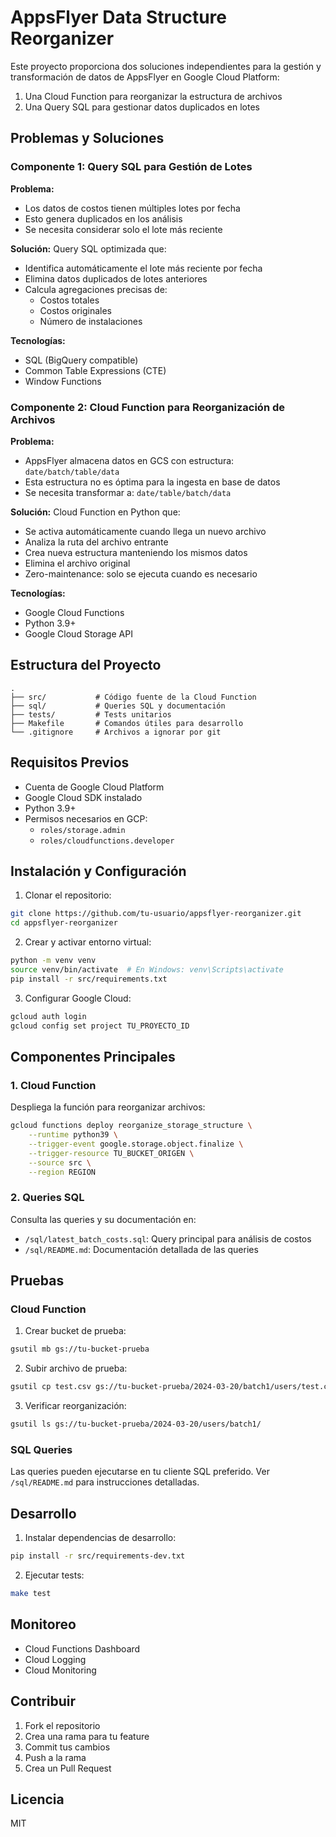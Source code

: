 # AppsFlyer Data Structure Reorganizer

Este proyecto proporciona dos soluciones independientes para la gestión y transformación de datos de AppsFlyer en Google Cloud Platform:
1. Una Cloud Function para reorganizar la estructura de archivos
2. Una Query SQL para gestionar datos duplicados en lotes

## Problemas y Soluciones

### Componente 1: Query SQL para Gestión de Lotes

**Problema:**
- Los datos de costos tienen múltiples lotes por fecha
- Esto genera duplicados en los análisis
- Se necesita considerar solo el lote más reciente

**Solución:**
Query SQL optimizada que:
- Identifica automáticamente el lote más reciente por fecha
- Elimina datos duplicados de lotes anteriores
- Calcula agregaciones precisas de:
  - Costos totales
  - Costos originales
  - Número de instalaciones

**Tecnologías:**
- SQL (BigQuery compatible)
- Common Table Expressions (CTE)
- Window Functions

### Componente 2: Cloud Function para Reorganización de Archivos

**Problema:**
- AppsFlyer almacena datos en GCS con estructura: `date/batch/table/data`
- Esta estructura no es óptima para la ingesta en base de datos
- Se necesita transformar a: `date/table/batch/data`

**Solución:**
Cloud Function en Python que:
- Se activa automáticamente cuando llega un nuevo archivo
- Analiza la ruta del archivo entrante
- Crea nueva estructura manteniendo los mismos datos
- Elimina el archivo original
- Zero-maintenance: solo se ejecuta cuando es necesario

**Tecnologías:**
- Google Cloud Functions
- Python 3.9+
- Google Cloud Storage API

## Estructura del Proyecto
```
.
├── src/           # Código fuente de la Cloud Function
├── sql/           # Queries SQL y documentación
├── tests/         # Tests unitarios
├── Makefile       # Comandos útiles para desarrollo
└── .gitignore     # Archivos a ignorar por git
```

## Requisitos Previos
- Cuenta de Google Cloud Platform
- Google Cloud SDK instalado
- Python 3.9+
- Permisos necesarios en GCP:
  - `roles/storage.admin`
  - `roles/cloudfunctions.developer`

## Instalación y Configuración

1. Clonar el repositorio:
```bash
git clone https://github.com/tu-usuario/appsflyer-reorganizer.git
cd appsflyer-reorganizer
```

2. Crear y activar entorno virtual:
```bash
python -m venv venv
source venv/bin/activate  # En Windows: venv\Scripts\activate
pip install -r src/requirements.txt
```

3. Configurar Google Cloud:
```bash
gcloud auth login
gcloud config set project TU_PROYECTO_ID
```

## Componentes Principales

### 1. Cloud Function
Despliega la función para reorganizar archivos:
```bash
gcloud functions deploy reorganize_storage_structure \
    --runtime python39 \
    --trigger-event google.storage.object.finalize \
    --trigger-resource TU_BUCKET_ORIGEN \
    --source src \
    --region REGION
```

### 2. Queries SQL
Consulta las queries y su documentación en:
- `/sql/latest_batch_costs.sql`: Query principal para análisis de costos
- `/sql/README.md`: Documentación detallada de las queries

## Pruebas

### Cloud Function
1. Crear bucket de prueba:
```bash
gsutil mb gs://tu-bucket-prueba
```

2. Subir archivo de prueba:
```bash
gsutil cp test.csv gs://tu-bucket-prueba/2024-03-20/batch1/users/test.csv
```

3. Verificar reorganización:
```bash
gsutil ls gs://tu-bucket-prueba/2024-03-20/users/batch1/
```

### SQL Queries
Las queries pueden ejecutarse en tu cliente SQL preferido. Ver `/sql/README.md` para instrucciones detalladas.

## Desarrollo

1. Instalar dependencias de desarrollo:
```bash
pip install -r src/requirements-dev.txt
```

2. Ejecutar tests:
```bash
make test
```

## Monitoreo
- Cloud Functions Dashboard
- Cloud Logging
- Cloud Monitoring

## Contribuir
1. Fork el repositorio
2. Crea una rama para tu feature
3. Commit tus cambios
4. Push a la rama
5. Crea un Pull Request

## Licencia
MIT



